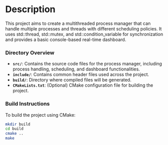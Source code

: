 # Description
This project aims to create a multithreaded process manager that can handle multiple processes and threads with different scheduling policies. It uses std::thread, std::mutex, and std::condition_variable for synchronization and provides a basic console-based real-time dashboard.


### Directory Overview
- **`src/`**: Contains the source code files for the process manager, including process handling, scheduling, and dashboard functionalities.
- **`include/`**: Contains common header files used across the project.
- **`build/`**: Directory where compiled files will be generated.
- **`CMakeLists.txt`**: (Optional) CMake configuration file for building the project.

### Build Instructions
To build the project using CMake:
```sh
mkdir build
cd build
cmake ..
make

